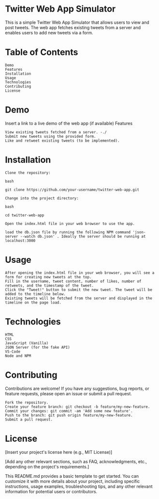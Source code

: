 # Twitter Web App Simulator

This is a simple Twitter Web App Simulator that allows users to view and post tweets. The web app fetches existing tweets from a server and enables users to add new tweets via a form.

# Table of Contents

    Demo
    Features
    Installation
    Usage
    Technologies
    Contributing
    License

# Demo

Insert a link to a live demo of the web app (if available)
Features

    View existing tweets fetched from a server. -./
    Submit new tweets using the provided form.
    Like and retweet existing tweets (to be implemented).

# Installation

    Clone the repository:

    bash

    git clone https://github.com/your-username/twitter-web-app.git

    Change into the project directory:

    bash

    cd twitter-web-app

    Open the index.html file in your web browser to use the app.

    load the db.json file by running the following NPM command 'json-server --watch db.json' . Ideally the server should be running at localhost:3000

# Usage

    After opening the index.html file in your web browser, you will see a form for creating new tweets at the top.
    Fill in the username, tweet content, number of likes, number of retweets, and the timestamp of the tweet.
    Click the "Tweet!" button to submit the new tweet. The tweet will be added to the timeline below.
    Existing tweets will be fetched from the server and displayed in the timeline on the page load.

# Technologies

    HTML
    CSS
    JavaScript (Vanilla)
    JSON Server (for the fake API)
    VS-Code
    Node and NPM

# Contributing

Contributions are welcome! If you have any suggestions, bug reports, or feature requests, please open an issue or submit a pull request.

    Fork the repository.
    Create your feature branch: git checkout -b feature/my-new-feature.
    Commit your changes: git commit -am 'Add some new feature'.
    Push to the branch: git push origin feature/my-new-feature.
    Submit a pull request.

# License

[Insert your project's license here (e.g., MIT License)]

[Add any other relevant sections, such as FAQ, acknowledgments, etc., depending on the project's requirements.]

This README.md provides a basic template to get started. You can customize it with more details about your project, including specific instructions, usage examples, troubleshooting tips, and any other relevant information for potential users or contributors.